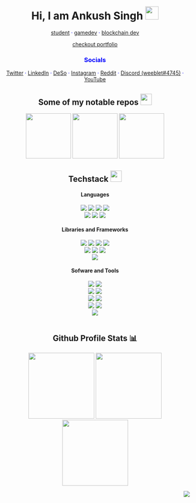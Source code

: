 <h1 align="center"> Hi, I am Ankush Singh <img src="https://cdn.discordapp.com/emojis/708780901642797076.gif" height="35px"></h1>

<div align="center" style="color:blue">

<a href="https://github.com/ankushKun">student</a> · 
<a href="https://github.com/ankushKun">gamedev</a> ·
<a href="https://github.com/ankushKun"> blockchain dev</a>

<a href="https://ankushKun.github.io" target="_blank">checkout portfolio</a>

<h3>Socials</h3>

<a href="https://twitter.com/ankushKun_" target="_blank">Twitter</a> ·
<a href="https://linkedin.com/in/ankushKun" target="_blank">LinkedIn</a> ·
<a href="https://diamondapp.com/u/weeblet" target="_blank">DeSo</a> ·
<a href="https://instagram.com/ankushKun_" target="_blank">Instagram</a> ·
<a href="https://reddit.com/u/TECHIE6023" target="_blank">Reddit</a> ·
<a href="https://discord.com/app" target="_blank">Discord (weeblet#4745)</a> ·
<a href="https://youtube.com/ankushKun" target="_blank">YouTube</a> 
    
</div>


<div align="center">
    <h2>Some of my notable repos <img src="https://cdn.discordapp.com/emojis/763708605114482708.webp" width="30px"></h2>
    <a href="https://github.com/Desonity/Desonity"><img src="https://github-readme-stats.vercel.app/api/pin/?username=Desonity&repo=Desonity&show_icons=true&title_color=fff&icon_color=79ff97&text_color=9f9f9f&bg_color=151515&count_private=true&layout=compact&hide_border=true" height="120px"></a>
    <a href="https://github.com/ankushKun/animedoro-timer"><img src="https://github-readme-stats.vercel.app/api/pin/?username=ankushKun&repo=animedoro-timer&show_icons=true&title_color=fff&icon_color=79ff97&text_color=9f9f9f&bg_color=151515&count_private=true&layout=compact&hide_border=true" height="120px"></a>
    <a href="https://github.com/ankushKun/DiscordDatabase"><img src="https://github-readme-stats.vercel.app/api/pin/?username=ankushKun&repo=DiscordDatabase&show_icons=true&title_color=fff&icon_color=79ff97&text_color=9f9f9f&bg_color=151515&count_private=true&layout=compact&hide_border=true" height="120px"></a>
    
</div>

<div align="center">
    <h2>Techstack <img src="https://cdn.discordapp.com/emojis/804331814004850698.png?v=1" width="30px"></h2>
    <h4>Languages</h4>
        <img src="https://img.shields.io/badge/-python-202020?style=for-the-badge">
        <img src="https://img.shields.io/badge/-java-202020?style=for-the-badge">
        <img src="https://img.shields.io/badge/-c sharp-202020?style=for-the-badge">
        <img src="https://img.shields.io/badge/-cpp-202020?style=for-the-badge">
        <br>
        <img src="https://img.shields.io/badge/-HTML 5-202020?style=for-the-badge">
        <img src="https://img.shields.io/badge/-css 3-202020?style=for-the-badge">
        <img src="https://img.shields.io/badge/-Javascript-202020?style=for-the-badge">
    <h4>Libraries and Frameworks</h4>
        <img src="https://img.shields.io/badge/-React-202020?style=for-the-badge">
        <img src="https://img.shields.io/badge/-NextJS-202020?style=for-the-badge">
        <img src="https://img.shields.io/badge/-Svelte-202020?style=for-the-badge">
        <img src="https://img.shields.io/badge/-Flask-202020?style=for-the-badge">
        <br>
        <img src="https://img.shields.io/badge/-Bootstrap-202020?style=for-the-badge">
        <img src="https://img.shields.io/badge/-Tailwind CSS-202020?style=for-the-badge">
        <img src="https://img.shields.io/badge/-Firebase Database-202020?style=for-the-badge" >
        <br>
        <img src="https://img.shields.io/badge/-Discord.py-202020?style=for-the-badge">
    <h4>Sofware and Tools</h4>
        <img src="https://img.shields.io/badge/-git-202020?style=for-the-badge">
        <img src="https://img.shields.io/badge/-github-202020?style=for-the-badge">
        <br>
        <img src="https://img.shields.io/badge/-(NEO)VIM-202020?style=for-the-badge">
        <img src="https://img.shields.io/badge/-vs code-202020?style=for-the-badge">
        <br>
        <img src="https://img.shields.io/badge/-heroku-202020?style=for-the-badge">
        <img src="https://img.shields.io/badge/-Vercel-202020?style=for-the-badge">
        <br>
        <img src="https://img.shields.io/badge/-unity_3D-202020?style=for-the-badge">
        <img src="https://img.shields.io/badge/-Godot_Engine-202020?style=for-the-badge">
        <br>
        <img src="https://img.shields.io/badge/-Node JS-202020?style=for-the-badge">
</div>
<br>

<div align="center">
    <h2>Github Profile Stats 📊</h2>

<img src="https://github-readme-stats.vercel.app/api/top-langs/?username=ankushKun&show_icons=true&title_color=fff&icon_color=79ff97&text_color=9f9f9f&bg_color=151515&count_private=true&layout=compact&hide_border=true" height="175px">
<img src="https://github-readme-stats.vercel.app/api?username=ankushKun&show_icons=true&title_color=fff&icon_color=79ff97&text_color=9f9f9f&bg_color=151515&count_private=true&hide_border=true" height="175px">
<img src="https://github-readme-streak-stats.herokuapp.com/?user=ankushKun&show_icons=true&hide_border=true&theme=dark" height="175px">

</div>

<div align=center>

<div align="right">
    
![](https://komarev.com/ghpvc/?username=ankushKun&style=for-the-badge&color=202020)
    
</div>
